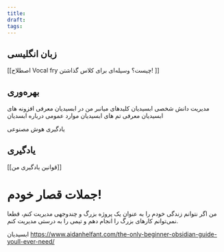 ```yaml
---
title: 
draft: 
tags:
---
```

## زبان انگلیسی
[[اصطلاح Vocal fry چیست؟ وسیله‌ای برای کلاس گذاشتن! ]]
## بهره‌وری
مدیریت دانش شخصی
ابسیدیان
	کلیدهای میانبر من در ابسیدیان
	معرفی افزونه های ابسیدیان
	معرفی تم های ابسیدیان
	موارد عمومی درباره ابسدیان

یادگیری 
هوش مصنوعی  
## یادگیری
[[قوانین یادگیری من]]

# جملات قصار خودم!
من اگر نتوانم زندگی خودم را به عنوان یک پروژه بزرگ و چندوجهی مدیریت کنم، قطعا نمی‌توانم کارهای بزرگ را انجام دهم و تیمی را به درستی مدیریت کنم.


ابسیدیان
https://www.aidanhelfant.com/the-only-beginner-obsidian-guide-youll-ever-need/